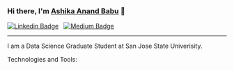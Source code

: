 ### Hi there, I'm [Ashika Anand Babu](https://www.linkedin.com/in/ashikaa/) 👋

[![Linkedin Badge](https://img.shields.io/badge/-LinkedIn-0e76a8?style=flat-square&logo=Linkedin&logoColor=white)](https://www.linkedin.com/in/ashikaa/)
&nbsp;
[![Medium Badge](https://img.shields.io/badge/medium-%2312100E.svg?&style=for-square&logo=medium&logoColor=white)](https://medium.com/@ashika.pobbathi)

------

I am a Data Science Graduate Student at San Jose State Univerisity. 

Technologies and Tools:    


